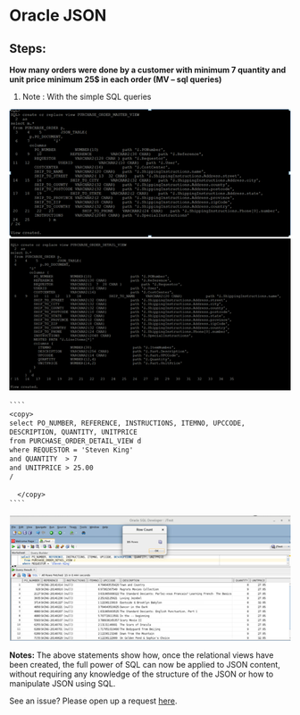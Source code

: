 
# Oracle JSON  


## Steps:

**How many orders were done by a customer with minimum 7 quantity and unit price minimum 25$ in  each   order (MV – sql queries)**

1. Note : With the simple SQL queries
 
  ![](./images/lab5_snap1.PNG " ") 
  ![](./images/lab5_snap2.PNG " ") 

    ````
    <copy>
    select PO_NUMBER, REFERENCE, INSTRUCTIONS, ITEMNO, UPCCODE, DESCRIPTION, QUANTITY, UNITPRICE
    from PURCHASE_ORDER_DETAIL_VIEW d
    where REQUESTOR = 'Steven King'
    and QUANTITY  > 7
    and UNITPRICE > 25.00
    /

      </copy>
    ````
  
  ![](./images/lab5_snap3.PNG " ") 
    
**Notes:**  The above statements show how, once the relational views have been created, the full power of SQL can now be applied to JSON content, without requiring any knowledge of the structure of the JSON or how to manipulate JSON using SQL.

See an issue?  Please open up a request [here](https://github.com/oracle/learning-library/issues).